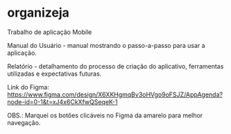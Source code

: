 # organizeja
Trabalho de aplicação Mobile

Manual do Usuário - manual mostrando o passo-a-passo para usar a aplicação.

Relatório - detalhamento do processo de criação do aplicativo, ferramentas utilizadas e expectativas futuras.

Link do Figma: https://www.figma.com/design/X6XKHgmqBv3oHVgo9oFSJZ/AppAgenda?node-id=0-1&t=xJ4x6CkXfwQSeqeK-1

OBS.: Marquei os botões clicáveis no Figma da amarelo para melhor navegação.

